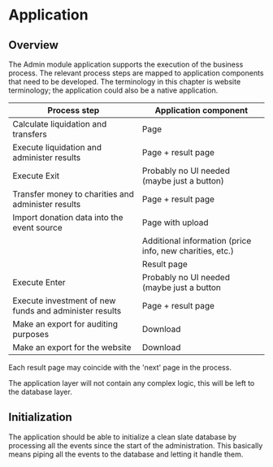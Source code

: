 # Application

## Overview

The Admin module application supports the execution of the business process.
The relevant process steps are mapped to application components that need to be developed.
The terminology in this chapter is website terminology; the application could also be a native application.

| Process step                                           | Application component                                    |
| ------------------------------------------------------ | -------------------------------------------------------- |
| Calculate liquidation and transfers                    | Page                                                     |
| Execute liquidation and administer results             | Page + result page                                       |
| Execute Exit                                           | Probably no UI needed (maybe just a button)              |
| Transfer money to charities and administer results     | Page + result page                                       |
| Import donation data into the event source             | Page with upload                                         |
|                                                        | Additional information (price info, new charities, etc.) |
|                                                        | Result page                                              |
| Execute Enter                                          | Probably no UI needed (maybe just a button               |
| Execute investment of new funds and administer results | Page + result page                                       |
| Make an export for auditing purposes                   | Download                                                 |
| Make an export for the website                         | Download                                                 |

Each result page may coincide with the 'next' page in the process.

The application layer will not contain any complex logic, this will be left to the database layer.

## Initialization

The application should be able to initialize a clean slate database by processing all the events since the start of the administration.
This basically means piping all the events to the database and letting it handle them.